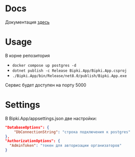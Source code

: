 # Docs

Документация [здесь](https://docs.google.com/document/d/1xo8Aq9cncICgDXO6kTGeE1dpUakcCxkNt-iC9PnJ2U8/edit?usp=sharing)

# Usage

В корне репозитория

- `docker compose up postgres -d`
- `dotnet publish -c Release Bipki.App/Bipki.App.csproj`
- `./Bipki.App/bin/Release/net8.0/publish/Bipki.App.exe`

Сервис будет доступен на порту 5000

# Settings

В Bipki.App/appsettings.json две настройки:

```json
"DatabaseOptions": {
    "DbConnectionString": "строка подключения к postgres"
},
"AuthorizationOptions": {
  "AdminToken": "токен для авторизации организаторов"
}
```
